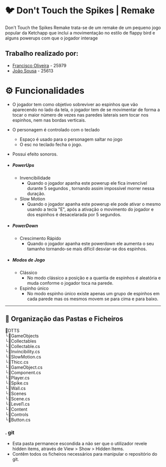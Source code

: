 # 🐦 Don't Touch the Spikes | Remake

Don't Touch the Spikes Remake trata-se de um remake de um pequeno jogo popular da Ketchapp que inclui a movimentação no estilo de flappy bird e alguns powerups com que o jogador interage

## Trabalho realizado por:

- [Francisco Oliveira](https://github.com/Sincopse) - 25979
- [João Sousa]([https://github.com/JPMini84) - 25613

# ⚙️ Funcionalidades

- O jogador tem como objetivo sobreviver ao espinhos que vão aparecendo no lado da tela, o jogador tem de se movimentar de forma a tocar o maior número de vezes nas paredes laterais sem tocar nos espinhos, nem nas bordas verticais.
- O personagem é controlado com o teclado
  - Espaço é usado para o personagem saltar no jogo
  - O esc no teclado fecha o jogo.
- Possui efeito sonoros.
- ##### PowerUps
  - Invencibilidade
    - Quando o jogador apanha este powerup ele fica invencível durante 5 segundos , tornando assim impossível morrer nessa duração.
  - Slow Motion
    - Quando o jogador apanha este powerup ele pode ativar o mesmo usando a tecla "E", após a ativação o movimento do jogador e dos espinhos é desacelarada por 5 segundos.
- ##### PowerDown
  - Crescimento Rápido
    - Quando o jogador apanha este powerdown ele aumenta o seu tamanho tornando-se mais difícil desviar-se dos espinhos.

- ##### Modos de Jogo
  - Clássico
    - No modo clássico a posição e a quantia de espinhos é aleatória e muda conforme o jogador toca na parede.
  - Espinho único
    - No modo espinho único existe apenas um grupo de espinhos em cada parede mas os mesmos movem se para cima e para baixo.

---

## 📁 Organização das Pastas e Ficheiros

📂DTTS<br>
 └📂GameObjects<br>
      └📂Collectables<br>
           └💾Collectable.cs<br>
           └💾Invincibility.cs<br>
           └💾SlowMotion.cs<br>
           └💾Thicc.cs<br>
      └💾GameObject.cs<br>
      └💾Component.cs<br>
      └💾Player.cs<br>
      └💾Spike.cs<br>
      └💾Wall.cs<br>
 └📂Scenes<br>
      └💾Scene.cs<br>
      └💾Level1.cs<br>
 └📁Content<br>
 └📁Controls<br>
      └💾Button.cs<br>

### . git

- Esta pasta permanece escondida a não ser que o utilizador revele hidden items, através de View > Show > Hidden Items.
- Contêm todos os ficheiros necessários para manipular o repositório do git.
